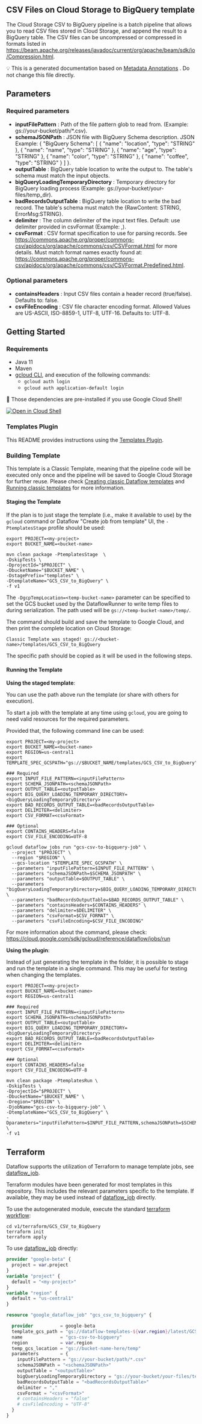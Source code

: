 
CSV Files on Cloud Storage to BigQuery template
---
The Cloud Storage CSV to BigQuery pipeline is a batch pipeline that allows you to
read CSV files stored in Cloud Storage, and append the result to a BigQuery
table. The CSV files can be uncompressed or compressed in formats listed in
https://beam.apache.org/releases/javadoc/current/org/apache/beam/sdk/io/Compression.html.



:bulb: This is a generated documentation based
on [Metadata Annotations](https://github.com/GoogleCloudPlatform/DataflowTemplates#metadata-annotations)
. Do not change this file directly.

## Parameters

### Required parameters

* **inputFilePattern** : Path of the file pattern glob to read from. (Example: gs://your-bucket/path/*.csv).
* **schemaJSONPath** : JSON file with BigQuery Schema description. JSON Example: {
	"BigQuery Schema": [
		{
			"name": "location",
			"type": "STRING"
		},
		{
			"name": "name",
			"type": "STRING"
		},
		{
			"name": "age",
			"type": "STRING"
		},
		{
			"name": "color",
			"type": "STRING"
		},
		{
			"name": "coffee",
			"type": "STRING"
		}
	]
}.
* **outputTable** : BigQuery table location to write the output to. The table's schema must match the input objects.
* **bigQueryLoadingTemporaryDirectory** : Temporary directory for BigQuery loading process (Example: gs://your-bucket/your-files/temp_dir).
* **badRecordsOutputTable** : BigQuery table location to write the bad record. The table's schema must match the {RawContent: STRING, ErrorMsg:STRING}.
* **delimiter** : The column delimiter of the input text files. Default: use delimiter provided in csvFormat (Example: ,).
* **csvFormat** : CSV format specification to use for parsing records. See https://commons.apache.org/proper/commons-csv/apidocs/org/apache/commons/csv/CSVFormat.html for more details. Must match format names exactly found at: https://commons.apache.org/proper/commons-csv/apidocs/org/apache/commons/csv/CSVFormat.Predefined.html.

### Optional parameters

* **containsHeaders** : Input CSV files contain a header record (true/false). Defaults to: false.
* **csvFileEncoding** : CSV file character encoding format. Allowed Values are US-ASCII, ISO-8859-1, UTF-8, UTF-16. Defaults to: UTF-8.



## Getting Started

### Requirements

* Java 11
* Maven
* [gcloud CLI](https://cloud.google.com/sdk/gcloud), and execution of the
  following commands:
  * `gcloud auth login`
  * `gcloud auth application-default login`

:star2: Those dependencies are pre-installed if you use Google Cloud Shell!

[![Open in Cloud Shell](http://gstatic.com/cloudssh/images/open-btn.svg)](https://console.cloud.google.com/cloudshell/editor?cloudshell_git_repo=https%3A%2F%2Fgithub.com%2FGoogleCloudPlatform%2FDataflowTemplates.git&cloudshell_open_in_editor=v1/src/main/java/com/google/cloud/teleport/templates/CSVToBigQuery.java)

### Templates Plugin

This README provides instructions using
the [Templates Plugin](https://github.com/GoogleCloudPlatform/DataflowTemplates#templates-plugin).

### Building Template

This template is a Classic Template, meaning that the pipeline code will be
executed only once and the pipeline will be saved to Google Cloud Storage for
further reuse. Please check [Creating classic Dataflow templates](https://cloud.google.com/dataflow/docs/guides/templates/creating-templates)
and [Running classic templates](https://cloud.google.com/dataflow/docs/guides/templates/running-templates)
for more information.

#### Staging the Template

If the plan is to just stage the template (i.e., make it available to use) by
the `gcloud` command or Dataflow "Create job from template" UI,
the `-PtemplatesStage` profile should be used:

```shell
export PROJECT=<my-project>
export BUCKET_NAME=<bucket-name>

mvn clean package -PtemplatesStage  \
-DskipTests \
-DprojectId="$PROJECT" \
-DbucketName="$BUCKET_NAME" \
-DstagePrefix="templates" \
-DtemplateName="GCS_CSV_to_BigQuery" \
-f v1
```

The `-DgcpTempLocation=<temp-bucket-name>` parameter can be specified to set the GCS bucket used by the DataflowRunner to write
temp files to during serialization. The path used will be `gs://<temp-bucket-name>/temp/`.

The command should build and save the template to Google Cloud, and then print
the complete location on Cloud Storage:

```
Classic Template was staged! gs://<bucket-name>/templates/GCS_CSV_to_BigQuery
```

The specific path should be copied as it will be used in the following steps.

#### Running the Template

**Using the staged template**:

You can use the path above run the template (or share with others for execution).

To start a job with the template at any time using `gcloud`, you are going to
need valid resources for the required parameters.

Provided that, the following command line can be used:

```shell
export PROJECT=<my-project>
export BUCKET_NAME=<bucket-name>
export REGION=us-central1
export TEMPLATE_SPEC_GCSPATH="gs://$BUCKET_NAME/templates/GCS_CSV_to_BigQuery"

### Required
export INPUT_FILE_PATTERN=<inputFilePattern>
export SCHEMA_JSONPATH=<schemaJSONPath>
export OUTPUT_TABLE=<outputTable>
export BIG_QUERY_LOADING_TEMPORARY_DIRECTORY=<bigQueryLoadingTemporaryDirectory>
export BAD_RECORDS_OUTPUT_TABLE=<badRecordsOutputTable>
export DELIMITER=<delimiter>
export CSV_FORMAT=<csvFormat>

### Optional
export CONTAINS_HEADERS=false
export CSV_FILE_ENCODING=UTF-8

gcloud dataflow jobs run "gcs-csv-to-bigquery-job" \
  --project "$PROJECT" \
  --region "$REGION" \
  --gcs-location "$TEMPLATE_SPEC_GCSPATH" \
  --parameters "inputFilePattern=$INPUT_FILE_PATTERN" \
  --parameters "schemaJSONPath=$SCHEMA_JSONPATH" \
  --parameters "outputTable=$OUTPUT_TABLE" \
  --parameters "bigQueryLoadingTemporaryDirectory=$BIG_QUERY_LOADING_TEMPORARY_DIRECTORY" \
  --parameters "badRecordsOutputTable=$BAD_RECORDS_OUTPUT_TABLE" \
  --parameters "containsHeaders=$CONTAINS_HEADERS" \
  --parameters "delimiter=$DELIMITER" \
  --parameters "csvFormat=$CSV_FORMAT" \
  --parameters "csvFileEncoding=$CSV_FILE_ENCODING"
```

For more information about the command, please check:
https://cloud.google.com/sdk/gcloud/reference/dataflow/jobs/run


**Using the plugin**:

Instead of just generating the template in the folder, it is possible to stage
and run the template in a single command. This may be useful for testing when
changing the templates.

```shell
export PROJECT=<my-project>
export BUCKET_NAME=<bucket-name>
export REGION=us-central1

### Required
export INPUT_FILE_PATTERN=<inputFilePattern>
export SCHEMA_JSONPATH=<schemaJSONPath>
export OUTPUT_TABLE=<outputTable>
export BIG_QUERY_LOADING_TEMPORARY_DIRECTORY=<bigQueryLoadingTemporaryDirectory>
export BAD_RECORDS_OUTPUT_TABLE=<badRecordsOutputTable>
export DELIMITER=<delimiter>
export CSV_FORMAT=<csvFormat>

### Optional
export CONTAINS_HEADERS=false
export CSV_FILE_ENCODING=UTF-8

mvn clean package -PtemplatesRun \
-DskipTests \
-DprojectId="$PROJECT" \
-DbucketName="$BUCKET_NAME" \
-Dregion="$REGION" \
-DjobName="gcs-csv-to-bigquery-job" \
-DtemplateName="GCS_CSV_to_BigQuery" \
-Dparameters="inputFilePattern=$INPUT_FILE_PATTERN,schemaJSONPath=$SCHEMA_JSONPATH,outputTable=$OUTPUT_TABLE,bigQueryLoadingTemporaryDirectory=$BIG_QUERY_LOADING_TEMPORARY_DIRECTORY,badRecordsOutputTable=$BAD_RECORDS_OUTPUT_TABLE,containsHeaders=$CONTAINS_HEADERS,delimiter=$DELIMITER,csvFormat=$CSV_FORMAT,csvFileEncoding=$CSV_FILE_ENCODING" \
-f v1
```

## Terraform

Dataflow supports the utilization of Terraform to manage template jobs,
see [dataflow_job](https://registry.terraform.io/providers/hashicorp/google/latest/docs/resources/dataflow_job).

Terraform modules have been generated for most templates in this repository. This includes the relevant parameters
specific to the template. If available, they may be used instead of
[dataflow_job](https://registry.terraform.io/providers/hashicorp/google/latest/docs/resources/dataflow_job)
directly.

To use the autogenerated module, execute the standard
[terraform workflow](https://developer.hashicorp.com/terraform/intro/core-workflow):

```shell
cd v1/terraform/GCS_CSV_to_BigQuery
terraform init
terraform apply
```

To use
[dataflow_job](https://registry.terraform.io/providers/hashicorp/google/latest/docs/resources/dataflow_job)
directly:

```terraform
provider "google-beta" {
  project = var.project
}
variable "project" {
  default = "<my-project>"
}
variable "region" {
  default = "us-central1"
}

resource "google_dataflow_job" "gcs_csv_to_bigquery" {

  provider          = google-beta
  template_gcs_path = "gs://dataflow-templates-${var.region}/latest/GCS_CSV_to_BigQuery"
  name              = "gcs-csv-to-bigquery"
  region            = var.region
  temp_gcs_location = "gs://bucket-name-here/temp"
  parameters        = {
    inputFilePattern = "gs://your-bucket/path/*.csv"
    schemaJSONPath = "<schemaJSONPath>"
    outputTable = "<outputTable>"
    bigQueryLoadingTemporaryDirectory = "gs://your-bucket/your-files/temp_dir"
    badRecordsOutputTable = "<badRecordsOutputTable>"
    delimiter = ","
    csvFormat = "<csvFormat>"
    # containsHeaders = "false"
    # csvFileEncoding = "UTF-8"
  }
}
```
